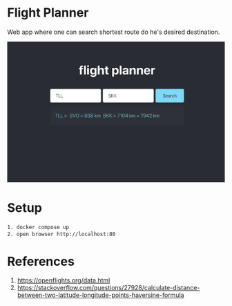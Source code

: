 # Flight Planner
  
  Web app where one can search shortest route do he's desired destination.


  ![](./flight_planner.png)


# Setup

    1. docker compose up
    2. open browser http://localhost:80




# References
1. https://openflights.org/data.html
2. https://stackoverflow.com/questions/27928/calculate-distance-between-two-latitude-longitude-points-haversine-formula